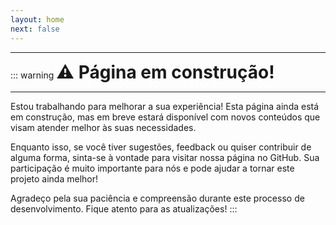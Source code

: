 ```yaml
---
layout: home
next: false
---
```


___

::: warning <span style="font-size: 2em; font-weight: bold; display: inline;">:warning: Página em construção!</span>
___

Estou trabalhando para melhorar a sua experiência! Esta página ainda está em construção, mas em breve estará disponível com novos conteúdos que visam atender melhor às suas necessidades.

Enquanto isso, se você tiver sugestões, feedback ou quiser contribuir de alguma forma, sinta-se à vontade para visitar nossa página no GitHub. Sua participação é muito importante para nós e pode ajudar a tornar este projeto ainda melhor!

Agradeço pela sua paciência e compreensão durante este processo de desenvolvimento. Fique atento para as atualizações!
:::
